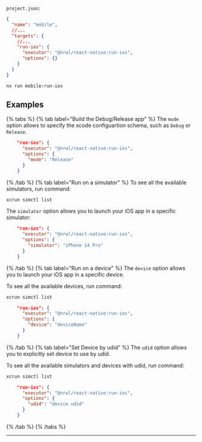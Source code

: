 `project.json`:

```json
{
  "name": "mobile",
  //...
  "targets": {
    //...
    "run-ios": {
      "executor": "@nrwl/react-native:run-ios",
      "options": {}
    }
  }
}
```

```bash
nx run mobile:run-ios
```

## Examples

{% tabs %}
{% tab label="Build the Debug/Release app" %}
The `mode` option allows to specify the xcode configuartion schema, such as `Debug` or `Release`.

```json
    "run-ios": {
      "executor": "@nrwl/react-native:run-ios",
      "options": {
        "mode": "Release"
      }
    }
```

{% /tab %}
{% tab label="Run on a simulator" %}
To see all the available simulators, run command:

```bash
xcrun simctl list
```

The `simulator` option allows you to launch your iOS app in a specific simulator:

```json
    "run-ios": {
      "executor": "@nrwl/react-native:run-ios",
      "options": {
        "simulator": "iPhone 14 Pro"
      }
    }
```

{% /tab %}
{% tab label="Run on a device" %}
The `device` option allows you to launch your iOS app in a specific device.

To see all the available devices, run command:

```bash
xcrun simctl list
```

```json
    "run-ios": {
      "executor": "@nrwl/react-native:run-ios",
      "options": {
        "device": "deviceName"
      }
    }
```

{% /tab %}
{% tab label="Set Device by udid" %}
The `udid` option allows you to explicitly set device to use by udid.

To see all the available simulators and devices with udid, run command:

```bash
xcrun simctl list
```

```json
    "run-ios": {
      "executor": "@nrwl/react-native:run-ios",
      "options": {
        "udid": "device udid"
      }
    }
```

{% /tab %}
{% /tabs %}

---
